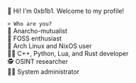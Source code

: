 👋 Hi! I'm 0xb1b1. Welcome to my profile!

`> Who are you?`\
🏴 Anarcho-mutualist\
🥷 FOSS enthusiast\
🧙 Arch Linux and NixOS user\
🧑‍💻 C++, Python, Lua, and Rust developer\
🕵️ OSINT researcher\
🧑‍✈️ System administrator

